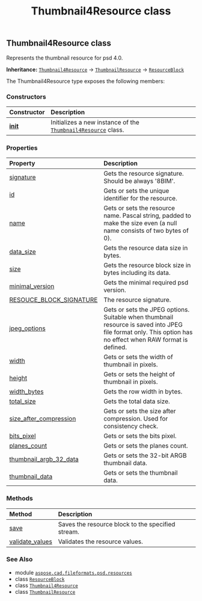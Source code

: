 ﻿---
title: Thumbnail4Resource class
second_title: Aspose.CAD for Python via .NET API References
description: 
type: docs
weight: 20
url: /aspose.cad.fileformats.psd.resources/thumbnail4resource/
is_root: false
---

## Thumbnail4Resource class

Represents the thumbnail resource for psd 4.0.



**Inheritance:** [`Thumbnail4Resource`](/cad/python-net/aspose.cad.fileformats.psd.resources/thumbnail4resource) → 
[`ThumbnailResource`](/cad/python-net/aspose.cad.fileformats.psd.resources/thumbnailresource) → 
[`ResourceBlock`](/cad/python-net/aspose.cad.fileformats.psd/resourceblock)



The Thumbnail4Resource type exposes the following members:

### Constructors
| Constructor | Description |
| :- | :- |
| [__init__](/cad/python-net/aspose.cad.fileformats.psd.resources/thumbnail4resource/__init__/#) | Initializes a new instance of the [`Thumbnail4Resource`](/cad/python-net/aspose.cad.fileformats.psd.resources/thumbnail4resource) class. |


### Properties
| Property | Description |
| :- | :- |
| [signature](/cad/python-net/aspose.cad.fileformats.psd.resources/thumbnail4resource/signature) | Gets the resource signature. Should be always '8BIM'. |
| [id](/cad/python-net/aspose.cad.fileformats.psd.resources/thumbnail4resource/id) | Gets or sets the unique identifier for the resource. |
| [name](/cad/python-net/aspose.cad.fileformats.psd.resources/thumbnail4resource/name) | Gets or sets the resource name. Pascal string, padded to make the size even (a null name consists of two bytes of 0). |
| [data_size](/cad/python-net/aspose.cad.fileformats.psd.resources/thumbnail4resource/data_size) | Gets the resource data size in bytes. |
| [size](/cad/python-net/aspose.cad.fileformats.psd.resources/thumbnail4resource/size) | Gets the resource block size in bytes including its data. |
| [minimal_version](/cad/python-net/aspose.cad.fileformats.psd.resources/thumbnail4resource/minimal_version) | Gets the minimal required psd version. |
| [RESOUCE_BLOCK_SIGNATURE](/cad/python-net/aspose.cad.fileformats.psd.resources/thumbnail4resource/resouce_block_signature) | The resource signature. |
| [jpeg_options](/cad/python-net/aspose.cad.fileformats.psd.resources/thumbnail4resource/jpeg_options) | Gets or sets the JPEG options. Suitable when thumbnail resource is saved into JPEG file format only. This option has no effect when RAW format is defined. |
| [width](/cad/python-net/aspose.cad.fileformats.psd.resources/thumbnail4resource/width) | Gets or sets the width of thumbnail in pixels. |
| [height](/cad/python-net/aspose.cad.fileformats.psd.resources/thumbnail4resource/height) | Gets or sets the height of thumbnail in pixels. |
| [width_bytes](/cad/python-net/aspose.cad.fileformats.psd.resources/thumbnail4resource/width_bytes) | Gets the row width in bytes. |
| [total_size](/cad/python-net/aspose.cad.fileformats.psd.resources/thumbnail4resource/total_size) | Gets the total data size. |
| [size_after_compression](/cad/python-net/aspose.cad.fileformats.psd.resources/thumbnail4resource/size_after_compression) | Gets or sets the size after compression. Used for consistency check. |
| [bits_pixel](/cad/python-net/aspose.cad.fileformats.psd.resources/thumbnail4resource/bits_pixel) | Gets or sets the bits pixel. |
| [planes_count](/cad/python-net/aspose.cad.fileformats.psd.resources/thumbnail4resource/planes_count) | Gets or sets the planes count. |
| [thumbnail_argb_32_data](/cad/python-net/aspose.cad.fileformats.psd.resources/thumbnail4resource/thumbnail_argb_32_data) | Gets or sets the 32-bit ARGB thumbnail data. |
| [thumbnail_data](/cad/python-net/aspose.cad.fileformats.psd.resources/thumbnail4resource/thumbnail_data) | Gets or sets the thumbnail data. |


### Methods
| Method | Description |
| :- | :- |
| [save](/cad/python-net/aspose.cad.fileformats.psd.resources/thumbnail4resource/save/#aspose.cad.StreamContainer) | Saves the resource block to the specified stream. |
| [validate_values](/cad/python-net/aspose.cad.fileformats.psd.resources/thumbnail4resource/validate_values/#) | Validates the resource values. |



### See Also
* module [`aspose.cad.fileformats.psd.resources`](..)
* class [`ResourceBlock`](/cad/python-net/aspose.cad.fileformats.psd/resourceblock)
* class [`Thumbnail4Resource`](/cad/python-net/aspose.cad.fileformats.psd.resources/thumbnail4resource)
* class [`ThumbnailResource`](/cad/python-net/aspose.cad.fileformats.psd.resources/thumbnailresource)
